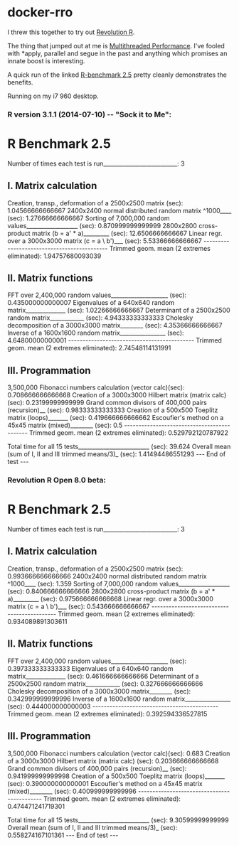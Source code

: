 docker-rro
==========

I threw this together to try out [Revolution R](http://mran.revolutionanalytics.com/).

The thing that jumped out at me is [Multithreaded Performance](http://mran.revolutionanalytics.com/documents/rro/open/#intelmkl1). I've fooled with *apply, parallel and segue in the past and anything which promises an innate boost is interesting.

A quick run of the linked [R-benchmark 2.5](http://r.research.att.com/benchmarks/R-benchmark-25.R) pretty cleanly demonstrates the benefits.

Running on my i7 960 desktop.

### R version 3.1.1 (2014-07-10) -- "Sock it to Me":
   R Benchmark 2.5
   ===============
Number of times each test is run__________________________:  3

   I. Matrix calculation
   ---------------------
Creation, transp., deformation of a 2500x2500 matrix (sec):  1.04566666666667 
2400x2400 normal distributed random matrix ^1000____ (sec):  1.27666666666667 
Sorting of 7,000,000 random values__________________ (sec):  0.870999999999999 
2800x2800 cross-product matrix (b = a' * a)_________ (sec):  12.6506666666667 
Linear regr. over a 3000x3000 matrix (c = a \ b')___ (sec):  5.53366666666667 
                      --------------------------------------------
                 Trimmed geom. mean (2 extremes eliminated):  1.94757680093039 

   II. Matrix functions
   --------------------
FFT over 2,400,000 random values____________________ (sec):  0.435000000000007 
Eigenvalues of a 640x640 random matrix______________ (sec):  1.02266666666667 
Determinant of a 2500x2500 random matrix____________ (sec):  4.94333333333333 
Cholesky decomposition of a 3000x3000 matrix________ (sec):  4.35366666666667 
Inverse of a 1600x1600 random matrix________________ (sec):  4.64800000000001 
                      --------------------------------------------
                Trimmed geom. mean (2 extremes eliminated):  2.74548114131991 

   III. Programmation
   ------------------
3,500,000 Fibonacci numbers calculation (vector calc)(sec):  0.708666666666668 
Creation of a 3000x3000 Hilbert matrix (matrix calc) (sec):  0.23199999999999 
Grand common divisors of 400,000 pairs (recursion)__ (sec):  0.98333333333333 
Creation of a 500x500 Toeplitz matrix (loops)_______ (sec):  0.419666666666662 
Escoufier's method on a 45x45 matrix (mixed)________ (sec):  0.5 
                      --------------------------------------------
                Trimmed geom. mean (2 extremes eliminated):  0.529792120787922 


Total time for all 15 tests_________________________ (sec):  39.624 
Overall mean (sum of I, II and III trimmed means/3)_ (sec):  1.41494486551293 
                      --- End of test ---

### Revolution R Open 8.0 beta:
   R Benchmark 2.5
   ===============
Number of times each test is run__________________________:  3

   I. Matrix calculation
   ---------------------
Creation, transp., deformation of a 2500x2500 matrix (sec):  0.993666666666666 
2400x2400 normal distributed random matrix ^1000____ (sec):  1.359 
Sorting of 7,000,000 random values__________________ (sec):  0.840666666666666 
2800x2800 cross-product matrix (b = a' * a)_________ (sec):  0.975666666666668 
Linear regr. over a 3000x3000 matrix (c = a \ b')___ (sec):  0.543666666666667 
                      --------------------------------------------
                 Trimmed geom. mean (2 extremes eliminated):  0.934089891303611 

   II. Matrix functions
   --------------------
FFT over 2,400,000 random values____________________ (sec):  0.397333333333333 
Eigenvalues of a 640x640 random matrix______________ (sec):  0.461666666666666 
Determinant of a 2500x2500 random matrix____________ (sec):  0.327666666666666 
Cholesky decomposition of a 3000x3000 matrix________ (sec):  0.342999999999996 
Inverse of a 1600x1600 random matrix________________ (sec):  0.444000000000003 
                      --------------------------------------------
                Trimmed geom. mean (2 extremes eliminated):  0.392594336527815 

   III. Programmation
   ------------------
3,500,000 Fibonacci numbers calculation (vector calc)(sec):  0.683 
Creation of a 3000x3000 Hilbert matrix (matrix calc) (sec):  0.203666666666668 
Grand common divisors of 400,000 pairs (recursion)__ (sec):  0.941999999999998 
Creation of a 500x500 Toeplitz matrix (loops)_______ (sec):  0.390000000000001 
Escoufier's method on a 45x45 matrix (mixed)________ (sec):  0.400999999999996 
                      --------------------------------------------
                Trimmed geom. mean (2 extremes eliminated):  0.474471241719301 


Total time for all 15 tests_________________________ (sec):  9.30599999999999 
Overall mean (sum of I, II and III trimmed means/3)_ (sec):  0.558274167101361 
                      --- End of test ---
